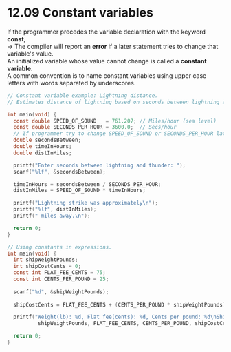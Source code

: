 # 12.09 Constant variables

If the programmer precedes the variable declaration with the keyword **const**,   
-> The compiler will report an **error** if a later statement tries to change that variable's value.   
An initialized variable whose value cannot change is called a **constant variable**.   
A common convention is to name constant variables using upper case letters with words separated by underscores.   
```c
// Constant variable example: Lightning distance.
// Estimates distance of lightning based on seconds between lightning and thunder.

int main(void) {
  const double SPEED_OF_SOUND   = 761.207; // Miles/hour (sea level)
  const double SECONDS_PER_HOUR = 3600.0;  // Secs/hour
  // If programmer try to change SPEED_OF_SOUND or SECONDS_PER_HOUR later, the program will make error.
  double secondsBetween;
  double timeInHours;
  double distInMiles;

  printf("Enter seconds between lightning and thunder: ");
  scanf("%lf", &secondsBetween);

  timeInHours = secondsBetween / SECONDS_PER_HOUR;
  distInMiles = SPEED_OF_SOUND * timeInHours;

  printf("Lightning strike was approximately\n");
  printf("%lf", distInMiles);
  printf(" miles away.\n");

  return 0;
}
```
```c
// Using constants in expressions.
int main(void) {
  int shipWeightPounds;
  int shipCostCents = 0;
  const int FLAT_FEE_CENTS = 75;
  const int CENTS_PER_POUND = 25;
   
  scanf("%d", &shipWeightPounds);
   
  shipCostCents = FLAT_FEE_CENTS + (CENTS_PER_POUND * shipWeightPounds);

  printf("Weight(lb): %d, Flat fee(cents): %d, Cents per pound: %d\nShipping cost(cents): %d\n",
          shipWeightPounds, FLAT_FEE_CENTS, CENTS_PER_POUND, shipCostCents);

  return 0;
}
```
